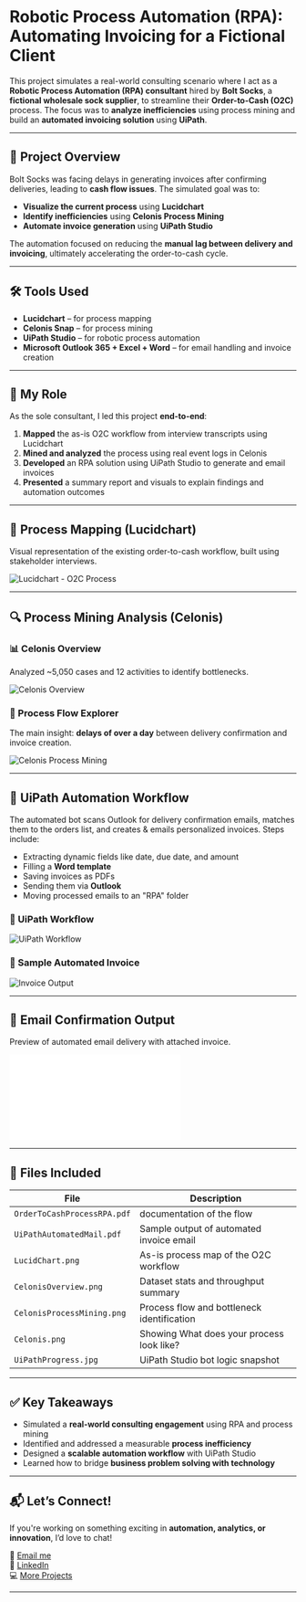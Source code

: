 # Robotic Process Automation (RPA): Automating Invoicing for a Fictional Client

This project simulates a real-world consulting scenario where I act as a **Robotic Process Automation (RPA) consultant** hired by **Bolt Socks**, a **fictional wholesale sock supplier**, to streamline their **Order-to-Cash (O2C)** process. The focus was to **analyze inefficiencies** using process mining and build an **automated invoicing solution** using **UiPath**.

---

## 🧠 Project Overview

Bolt Socks was facing delays in generating invoices after confirming deliveries, leading to **cash flow issues**. The simulated goal was to:

- **Visualize the current process** using **Lucidchart**
- **Identify inefficiencies** using **Celonis Process Mining**
- **Automate invoice generation** using **UiPath Studio**

The automation focused on reducing the **manual lag between delivery and invoicing**, ultimately accelerating the order-to-cash cycle.

---

## 🛠️ Tools Used

- **Lucidchart** – for process mapping  
- **Celonis Snap** – for process mining  
- **UiPath Studio** – for robotic process automation  
- **Microsoft Outlook 365 + Excel + Word** – for email handling and invoice creation  

---

## 👤 My Role

As the sole consultant, I led this project **end-to-end**:

1. **Mapped** the as-is O2C workflow from interview transcripts using Lucidchart  
2. **Mined and analyzed** the process using real event logs in Celonis  
3. **Developed** an RPA solution using UiPath Studio to generate and email invoices  
4. **Presented** a summary report and visuals to explain findings and automation outcomes

---

## 🧾 Process Mapping (Lucidchart)

Visual representation of the existing order-to-cash workflow, built using stakeholder interviews.

![Lucidchart - O2C Process](./RPA_OrderToCash/LucidChart.png)

---

## 🔍 Process Mining Analysis (Celonis)

### 📊 Celonis Overview

Analyzed ~5,050 cases and 12 activities to identify bottlenecks.

![Celonis Overview](./RPA_OrderToCash/CelonisOverview.png)

### 🔁 Process Flow Explorer

The main insight: **delays of over a day** between delivery confirmation and invoice creation.

![Celonis Process Mining](./RPA_OrderToCash/CelonisProcessMining.png)

---

## 🤖 UiPath Automation Workflow

The automated bot scans Outlook for delivery confirmation emails, matches them to the orders list, and creates & emails personalized invoices. Steps include:

- Extracting dynamic fields like date, due date, and amount
- Filling a **Word template**
- Saving invoices as PDFs
- Sending them via **Outlook**
- Moving processed emails to an "RPA" folder

### 🧠 UiPath Workflow

![UiPath Workflow](./RPA_OrderToCash/UiPathProgress.jpg)

### 📄 Sample Automated Invoice

![Invoice Output](./RPA_OrderToCash/image.png)

---

## 📩 Email Confirmation Output

Preview of automated email delivery with attached invoice.

![UiPath Mail PDF](./RPA_OrderToCash/UiPathAutomatedMail.pdf)

---

## 📁 Files Included

| File | Description |
|------|-------------|
| `OrderToCashProcessRPA.pdf` | documentation of the flow|
| `UiPathAutomatedMail.pdf` | Sample output of automated invoice email |
| `LucidChart.png` | As-is process map of the O2C workflow |
| `CelonisOverview.png` | Dataset stats and throughput summary |
| `CelonisProcessMining.png` | Process flow and bottleneck identification |
| `Celonis.png` | Showing What does your process look like?|
| `UiPathProgress.jpg` | UiPath Studio bot logic snapshot |

---

## ✅ Key Takeaways

- Simulated a **real-world consulting engagement** using RPA and process mining  
- Identified and addressed a measurable **process inefficiency**  
- Designed a **scalable automation workflow** with UiPath Studio  
- Learned how to bridge **business problem solving with technology**  

---

## 📬 Let’s Connect!

If you're working on something exciting in **automation, analytics, or innovation**, I’d love to chat!

📧 [Email me](mailto:arma.rahamath@gmail.com)  
🔗 [LinkedIn](https://www.linkedin.com/in/armashaik)  
💻 [More Projects](https://github.com/ArmaShaik)

---
